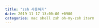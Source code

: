 ```yaml
---
title: "zsh 사용하기"
date: 2019-11-17 13:00:00 +0900
categories: mac shell zsh oh-my-zsh iterm
---
```


##
